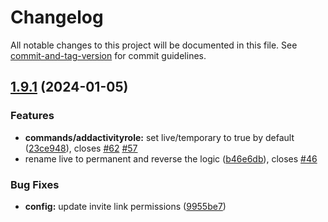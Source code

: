 # Changelog

All notable changes to this project will be documented in this file. See [commit-and-tag-version](https://github.com/absolute-version/commit-and-tag-version) for commit guidelines.

## [1.9.1](https://github.com/tippf3hlr/activity-roles/compare/v1.9.0...v1.9.1) (2024-01-05)


### Features

* **commands/addactivityrole:** set live/temporary to true by default ([23ce948](https://github.com/tippf3hlr/activity-roles/commit/23ce9484b10f0ff0bf107e2ef116184a59df23e5)), closes [#62](https://github.com/tippf3hlr/activity-roles/issues/62) [#57](https://github.com/tippf3hlr/activity-roles/issues/57)
* rename live to permanent and reverse the logic ([b46e6db](https://github.com/tippf3hlr/activity-roles/commit/b46e6dba68e1ef0ad3b66095d58b55e8e5d35c8c)), closes [#46](https://github.com/tippf3hlr/activity-roles/issues/46)


### Bug Fixes

* **config:** update invite link permissions ([9955be7](https://github.com/tippf3hlr/activity-roles/commit/9955be72d790f36f351d5375cff2ed533e7eb710))
